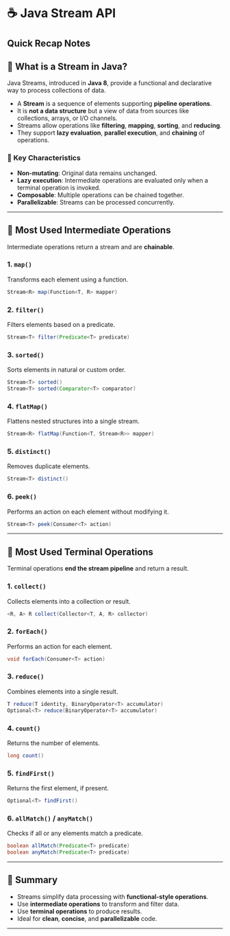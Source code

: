# ☕ Java Stream API 
## Quick Recap Notes

## 🧵 What is a Stream in Java?

Java Streams, introduced in **Java 8**, provide a functional and declarative way to process collections of data.

- A **Stream** is a sequence of elements supporting **pipeline operations**.
- It is **not a data structure** but a view of data from sources like collections, arrays, or I/O channels.
- Streams allow operations like **filtering**, **mapping**, **sorting**, and **reducing**.
- They support **lazy evaluation**, **parallel execution**, and **chaining** of operations.

### 🔑 Key Characteristics
- **Non-mutating**: Original data remains unchanged.
- **Lazy execution**: Intermediate operations are evaluated only when a terminal operation is invoked.
- **Composable**: Multiple operations can be chained together.
- **Parallelizable**: Streams can be processed concurrently.

---

## 🔄 Most Used Intermediate Operations

Intermediate operations return a stream and are **chainable**.

### 1. `map()`
Transforms each element using a function.
```java
Stream<R> map(Function<T, R> mapper)
```

### 2. `filter()`
Filters elements based on a predicate.
```java
Stream<T> filter(Predicate<T> predicate)
```

### 3. `sorted()`
Sorts elements in natural or custom order.
```java
Stream<T> sorted()
Stream<T> sorted(Comparator<T> comparator)
```

### 4. `flatMap()`
Flattens nested structures into a single stream.
```java
Stream<R> flatMap(Function<T, Stream<R>> mapper)
```

### 5. `distinct()`
Removes duplicate elements.
```java
Stream<T> distinct()
```

### 6. `peek()`
Performs an action on each element without modifying it.
```java
Stream<T> peek(Consumer<T> action)
```

---

## 🏁 Most Used Terminal Operations

Terminal operations **end the stream pipeline** and return a result.

### 1. `collect()`
Collects elements into a collection or result.
```java
<R, A> R collect(Collector<T, A, R> collector)
```

### 2. `forEach()`
Performs an action for each element.
```java
void forEach(Consumer<T> action)
```

### 3. `reduce()`
Combines elements into a single result.
```java
T reduce(T identity, BinaryOperator<T> accumulator)
Optional<T> reduce(BinaryOperator<T> accumulator)
```

### 4. `count()`
Returns the number of elements.
```java
long count()
```

### 5. `findFirst()`
Returns the first element, if present.
```java
Optional<T> findFirst()
```

### 6. `allMatch()` / `anyMatch()`
Checks if all or any elements match a predicate.
```java
boolean allMatch(Predicate<T> predicate)
boolean anyMatch(Predicate<T> predicate)
```

---

## 📌 Summary

- Streams simplify data processing with **functional-style operations**.
- Use **intermediate operations** to transform and filter data.
- Use **terminal operations** to produce results.
- Ideal for **clean**, **concise**, and **parallelizable** code.

---
